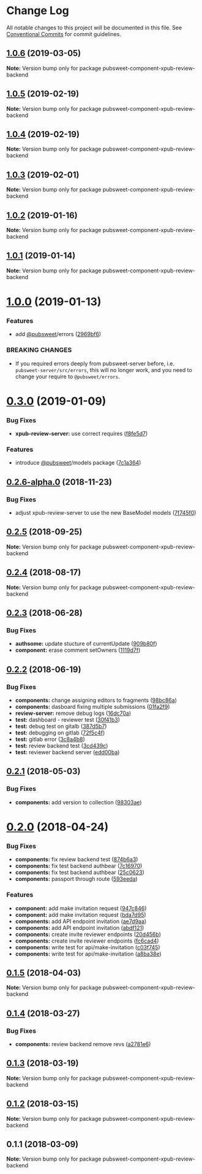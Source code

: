 # Change Log

All notable changes to this project will be documented in this file.
See [Conventional Commits](https://conventionalcommits.org) for commit guidelines.

## [1.0.6](https://gitlab.coko.foundation/pubsweet/pubsweet/compare/pubsweet-component-xpub-review-backend@1.0.5...pubsweet-component-xpub-review-backend@1.0.6) (2019-03-05)

**Note:** Version bump only for package pubsweet-component-xpub-review-backend





## [1.0.5](https://gitlab.coko.foundation/pubsweet/pubsweet/compare/pubsweet-component-xpub-review-backend@1.0.4...pubsweet-component-xpub-review-backend@1.0.5) (2019-02-19)

**Note:** Version bump only for package pubsweet-component-xpub-review-backend





## [1.0.4](https://gitlab.coko.foundation/pubsweet/pubsweet/compare/pubsweet-component-xpub-review-backend@1.0.3...pubsweet-component-xpub-review-backend@1.0.4) (2019-02-19)

**Note:** Version bump only for package pubsweet-component-xpub-review-backend





## [1.0.3](https://gitlab.coko.foundation/pubsweet/pubsweet/compare/pubsweet-component-xpub-review-backend@1.0.2...pubsweet-component-xpub-review-backend@1.0.3) (2019-02-01)

**Note:** Version bump only for package pubsweet-component-xpub-review-backend





## [1.0.2](https://gitlab.coko.foundation/pubsweet/pubsweet/compare/pubsweet-component-xpub-review-backend@1.0.1...pubsweet-component-xpub-review-backend@1.0.2) (2019-01-16)

**Note:** Version bump only for package pubsweet-component-xpub-review-backend





## [1.0.1](https://gitlab.coko.foundation/pubsweet/pubsweet/compare/pubsweet-component-xpub-review-backend@1.0.0...pubsweet-component-xpub-review-backend@1.0.1) (2019-01-14)

**Note:** Version bump only for package pubsweet-component-xpub-review-backend





# [1.0.0](https://gitlab.coko.foundation/pubsweet/pubsweet/compare/pubsweet-component-xpub-review-backend@0.3.0...pubsweet-component-xpub-review-backend@1.0.0) (2019-01-13)


### Features

* add [@pubsweet](https://gitlab.coko.foundation/pubsweet)/errors ([2969bf6](https://gitlab.coko.foundation/pubsweet/pubsweet/commit/2969bf6))


### BREAKING CHANGES

* If you required errors deeply from pubsweet-server before, i.e.
`pubsweet-server/src/errors`, this will no longer work, and you need to change your require to
`@pubsweet/errors`.





# [0.3.0](https://gitlab.coko.foundation/pubsweet/pubsweet/compare/pubsweet-component-xpub-review-backend@0.2.6-alpha.0...pubsweet-component-xpub-review-backend@0.3.0) (2019-01-09)


### Bug Fixes

* **xpub-review-server:** use correct requires ([f8fe5d7](https://gitlab.coko.foundation/pubsweet/pubsweet/commit/f8fe5d7))


### Features

* introduce [@pubsweet](https://gitlab.coko.foundation/pubsweet)/models package ([7c1a364](https://gitlab.coko.foundation/pubsweet/pubsweet/commit/7c1a364))





## [0.2.6-alpha.0](https://gitlab.coko.foundation/pubsweet/pubsweet/compare/pubsweet-component-xpub-review-backend@0.2.5...pubsweet-component-xpub-review-backend@0.2.6-alpha.0) (2018-11-23)


### Bug Fixes

* adjust xpub-review-server to use the new BaseModel models ([7f745f0](https://gitlab.coko.foundation/pubsweet/pubsweet/commit/7f745f0))





<a name="0.2.5"></a>
## [0.2.5](https://gitlab.coko.foundation/pubsweet/pubsweet/compare/pubsweet-component-xpub-review-backend@0.2.4...pubsweet-component-xpub-review-backend@0.2.5) (2018-09-25)




**Note:** Version bump only for package pubsweet-component-xpub-review-backend

<a name="0.2.4"></a>
## [0.2.4](https://gitlab.coko.foundation/pubsweet/pubsweet/compare/pubsweet-component-xpub-review-backend@0.2.3...pubsweet-component-xpub-review-backend@0.2.4) (2018-08-17)




**Note:** Version bump only for package pubsweet-component-xpub-review-backend

<a name="0.2.3"></a>
## [0.2.3](https://gitlab.coko.foundation/pubsweet/pubsweet/compare/pubsweet-component-xpub-review-backend@0.2.2...pubsweet-component-xpub-review-backend@0.2.3) (2018-06-28)


### Bug Fixes

* **authsome:** update stucture of currentUpdate ([909b80f](https://gitlab.coko.foundation/pubsweet/pubsweet/commit/909b80f))
* **component:** erase comment setOwners ([1119d7f](https://gitlab.coko.foundation/pubsweet/pubsweet/commit/1119d7f))




<a name="0.2.2"></a>
## [0.2.2](https://gitlab.coko.foundation/pubsweet/pubsweet/compare/pubsweet-component-xpub-review-backend@0.2.1...pubsweet-component-xpub-review-backend@0.2.2) (2018-06-19)


### Bug Fixes

* **components:** change assigning editors to fragments ([98bc86a](https://gitlab.coko.foundation/pubsweet/pubsweet/commit/98bc86a))
* **components:** dasboard fixing multiple submissions ([01fa2f9](https://gitlab.coko.foundation/pubsweet/pubsweet/commit/01fa2f9))
* **review-server:** remove debug logs ([16dc70a](https://gitlab.coko.foundation/pubsweet/pubsweet/commit/16dc70a))
* **test:** dashboard - reviewer test ([30f41b3](https://gitlab.coko.foundation/pubsweet/pubsweet/commit/30f41b3))
* **test:** debug test on gitalb ([387d5b7](https://gitlab.coko.foundation/pubsweet/pubsweet/commit/387d5b7))
* **test:** debugging on gitlab ([72f5c4f](https://gitlab.coko.foundation/pubsweet/pubsweet/commit/72f5c4f))
* **test:** gitlab error ([3c8a4b8](https://gitlab.coko.foundation/pubsweet/pubsweet/commit/3c8a4b8))
* **test:** review backend test ([3cd439c](https://gitlab.coko.foundation/pubsweet/pubsweet/commit/3cd439c))
* **test:** reviewer backend server ([edd00ba](https://gitlab.coko.foundation/pubsweet/pubsweet/commit/edd00ba))




<a name="0.2.1"></a>
## [0.2.1](https://gitlab.coko.foundation/pubsweet/pubsweet/compare/pubsweet-component-xpub-review-backend@0.2.0...pubsweet-component-xpub-review-backend@0.2.1) (2018-05-03)


### Bug Fixes

* **components:** add version to collection ([98303ae](https://gitlab.coko.foundation/pubsweet/pubsweet/commit/98303ae))




<a name="0.2.0"></a>
# [0.2.0](https://gitlab.coko.foundation/pubsweet/pubsweet/compare/pubsweet-component-xpub-review-backend@0.1.5...pubsweet-component-xpub-review-backend@0.2.0) (2018-04-24)


### Bug Fixes

* **components:** fix review backend test ([874b6a3](https://gitlab.coko.foundation/pubsweet/pubsweet/commit/874b6a3))
* **components:** fix test backend authbear ([7c16970](https://gitlab.coko.foundation/pubsweet/pubsweet/commit/7c16970))
* **components:** fix test backend authbear ([25c0623](https://gitlab.coko.foundation/pubsweet/pubsweet/commit/25c0623))
* **components:** passport through route ([593eeda](https://gitlab.coko.foundation/pubsweet/pubsweet/commit/593eeda))


### Features

* **component:** add make invitation request ([947c846](https://gitlab.coko.foundation/pubsweet/pubsweet/commit/947c846))
* **component:** add make invitation request ([bda7d95](https://gitlab.coko.foundation/pubsweet/pubsweet/commit/bda7d95))
* **components:** add API endpoint invitation ([ae7d9aa](https://gitlab.coko.foundation/pubsweet/pubsweet/commit/ae7d9aa))
* **components:** add API endpoint invitation ([abdf121](https://gitlab.coko.foundation/pubsweet/pubsweet/commit/abdf121))
* **components:** create invite reviewer endpoints ([20d456b](https://gitlab.coko.foundation/pubsweet/pubsweet/commit/20d456b))
* **components:** create invite reviewer endpoints ([fc6cad4](https://gitlab.coko.foundation/pubsweet/pubsweet/commit/fc6cad4))
* **components:** write test for api/make-invitation ([c03f745](https://gitlab.coko.foundation/pubsweet/pubsweet/commit/c03f745))
* **components:** write test for api/make-invitation ([a8ba38e](https://gitlab.coko.foundation/pubsweet/pubsweet/commit/a8ba38e))




<a name="0.1.5"></a>
## [0.1.5](https://gitlab.coko.foundation/pubsweet/pubsweet/compare/pubsweet-component-xpub-review-backend@0.1.4...pubsweet-component-xpub-review-backend@0.1.5) (2018-04-03)




**Note:** Version bump only for package pubsweet-component-xpub-review-backend

<a name="0.1.4"></a>
## [0.1.4](https://gitlab.coko.foundation/pubsweet/pubsweet/compare/pubsweet-component-xpub-review-backend@0.1.3...pubsweet-component-xpub-review-backend@0.1.4) (2018-03-27)


### Bug Fixes

* **components:** review backend remove revs ([a2781e6](https://gitlab.coko.foundation/pubsweet/pubsweet/commit/a2781e6))




<a name="0.1.3"></a>
## [0.1.3](https://gitlab.coko.foundation/pubsweet/pubsweet/compare/pubsweet-component-xpub-review-backend@0.1.2...pubsweet-component-xpub-review-backend@0.1.3) (2018-03-19)




**Note:** Version bump only for package pubsweet-component-xpub-review-backend

<a name="0.1.2"></a>
## [0.1.2](https://gitlab.coko.foundation/pubsweet/pubsweet/compare/pubsweet-component-xpub-review-backend@0.1.1...pubsweet-component-xpub-review-backend@0.1.2) (2018-03-15)




**Note:** Version bump only for package pubsweet-component-xpub-review-backend

<a name="0.1.1"></a>

## 0.1.1 (2018-03-09)

**Note:** Version bump only for package pubsweet-component-xpub-review-backend
